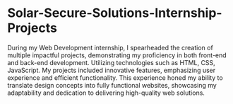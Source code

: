 # Solar-Secure-Solutions-Internship-Projects
During my Web Development internship, I spearheaded the creation of multiple impactful projects, demonstrating my proficiency in both front-end and back-end development. Utilizing technologies such as HTML, CSS, JavaScript.  My projects included innovative features, emphasizing user experience and efficient functionality. This experience honed my ability to translate design concepts into fully functional websites, showcasing my adaptability and dedication to delivering high-quality web solutions.
